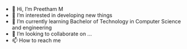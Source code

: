 - 👋 Hi, I’m Preetham M 
- 👀 I’m interested in developing new things
- 🌱 I’m currently learning Bachelor of Technology in Computer Science and engineering
- 💞️ I’m looking to collaborate on ...
- 📫 How to reach me 

<!---
Preetham144/Preetham144 is a ✨ special ✨ repository because its `README.md` (this file) appears on your GitHub profile.
You can click the Preview link to take a look at your changes.
--->

